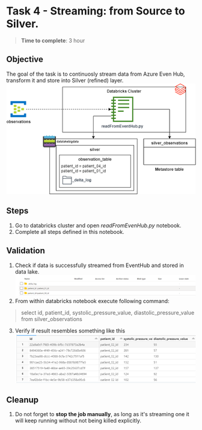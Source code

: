 
# Task 4 - Streaming: from Source to Silver.
> **Time to complete**: 3 hour
## Objective 
The goal of the task is to continuosly stream data from Azure Even Hub, transform it and store into Silver (refined) layer.
![objective](https://raw.githubusercontent.com/stanislav-zhurich/azure-big-data-reference-architecture/main/images/task4-objective.png)
## Steps
1. Go to databricks cluster and open *readFromEvenHub.py* notebook.
2. Complete all steps defined in this notebook.
## Validation
1. Check if data is successfully streamed from EventHub and stored in data lake.
![ADLS structure](https://raw.githubusercontent.com/stanislav-zhurich/azure-big-data-reference-architecture/main/images/task4-adls%20strcuture.png)
2. From within databricks notebook execute following command:
> select id, patient_id, systolic_pressure_value, diastolic_pressure_value from silver_observations
3. Verify if result resembles something like this
![result](https://raw.githubusercontent.com/stanislav-zhurich/azure-big-data-reference-architecture/main/images/task4-result.png)
 
## Cleanup
1. Do not forget to **stop the job manually**, as long as it's streaming one it will keep running without not being killed explicitly.
